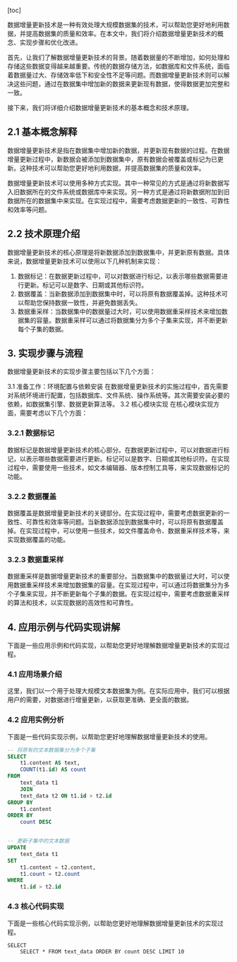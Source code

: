 
[toc]                    
                
                
数据增量更新技术是一种有效处理大规模数据集的技术，可以帮助您更好地利用数据，并提高数据集的质量和效率。在本文中，我们将介绍数据增量更新技术的概念、实现步骤和优化改进。

首先，让我们了解数据增量更新技术的背景。随着数据量的不断增加，如何处理和存储这些数据变得越来越重要。传统的数据存储方法，如数据库和文件系统，面临着数据量过大、存储效率低下和安全性不足等问题。而数据增量更新技术则可以解决这些问题，通过在数据集中增加新的数据来更新现有数据，使得数据更加完整和一致。

接下来，我们将详细介绍数据增量更新技术的基本概念和技术原理。

## 2.1 基本概念解释

数据增量更新技术是指在数据集中增加新的数据，并更新现有数据的过程。在数据增量更新过程中，新数据会被添加到数据集中，原有数据会被覆盖或标记为已更新。这种技术可以帮助您更好地利用数据，并提高数据集的质量和效率。

数据增量更新技术可以使用多种方式实现。其中一种常见的方式是通过将新数据写入旧数据所在的文件系统或数据库中来实现。另一种方式是通过将新数据附加到旧数据所在的数据集中来实现。在实现过程中，需要考虑数据更新的一致性、可靠性和效率等问题。

## 2.2 技术原理介绍

数据增量更新技术的核心原理是将新数据添加到数据集中，并更新原有数据。具体来说，数据增量更新技术可以使用以下几种机制来实现：

1. 数据标记：在数据更新过程中，可以对数据进行标记，以表示哪些数据需要进行更新。标记可以是数字、日期或其他标识符。
2. 数据覆盖：当新数据添加到数据集中时，可以将原有数据覆盖掉。这种技术可以帮助您保持数据一致性，并避免数据丢失。
3. 数据重采样：当数据集中的数据量过大时，可以使用数据重采样技术来增加数据集的容量。数据重采样可以通过将数据集分为多个子集来实现，并不断更新每个子集的数据。

## 3. 实现步骤与流程

数据增量更新技术的实现步骤主要包括以下几个方面：

3.1 准备工作：环境配置与依赖安装
在数据增量更新技术的实施过程中，首先需要对系统环境进行配置，包括数据库、文件系统、操作系统等。其次需要安装必要的依赖，如数据集引擎、数据更新算法等。
3.2 核心模块实现
在核心模块实现方面，需要考虑以下几个方面：

### 3.2.1 数据标记
数据标记是数据增量更新技术的核心部分。在数据更新过程中，可以对数据进行标记，以表示哪些数据需要进行更新。标记可以是数字、日期或其他标识符。在实现过程中，需要使用一些技术，如文本编辑器、版本控制工具等，来实现数据标记的功能。

### 3.2.2 数据覆盖
数据覆盖是数据增量更新技术的关键部分。在实现过程中，需要考虑数据更新的一致性、可靠性和效率等问题。当新数据添加到数据集中时，可以将原有数据覆盖掉。在实现过程中，可以使用一些技术，如文件覆盖命令、数据重采样技术等，来实现数据覆盖的功能。

### 3.2.3 数据重采样
数据重采样是数据增量更新技术的重要部分。当数据集中的数据量过大时，可以使用数据重采样技术来增加数据集的容量。在实现过程中，可以通过将数据集分为多个子集来实现，并不断更新每个子集的数据。在实现过程中，需要考虑数据重采样的算法和技术，以实现数据的高效性和可靠性。

## 4. 应用示例与代码实现讲解

下面是一些应用示例和代码实现，以帮助您更好地理解数据增量更新技术的实现过程。

### 4.1 应用场景介绍

这里，我们以一个用于处理大规模文本数据集为例。在实际应用中，我们可以根据用户的需要，对数据进行增量更新，以获取更准确、更全面的数据。

### 4.2 应用实例分析

下面是一些代码实现示例，以帮助您更好地理解数据增量更新技术的使用。
```sql
-- 将原有的文本数据集分为多个子集
SELECT 
    t1.content AS text,
    COUNT(t1.id) AS count
FROM 
    text_data t1
    JOIN 
    text_data t2 ON t1.id > t2.id
GROUP BY 
    t1.content
ORDER BY 
    count DESC


-- 更新子集中的文本数据
UPDATE 
    text_data t1
SET 
    t1.content = t2.content,
    t1.count = t2.count
WHERE 
    t1.id > t2.id
```

### 4.3 核心代码实现
下面是一些核心代码实现示例，以帮助您更好地理解数据增量更新技术的实现过程。
```vbnet
SELECT 
    SELECT * FROM text_data ORDER BY count DESC LIMIT 10
```


